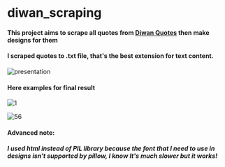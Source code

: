 # diwan_scraping
#### This project aims to scrape all quotes from <a href="www.aldiwan.net/quotes.html">Diwan Quotes</a> then make designs for them
#### I scraped quotes to .txt file, that's the best extension for text content.

![presentation](https://github.com/AhmedElmarghany/diwan_scraping/assets/113950259/ad829d16-4549-4fc1-b678-a0624f96a184)

#### Here examples for final result

![1](https://github.com/AhmedElmarghany/diwan_scraping/assets/113950259/0d94561b-1c97-4752-b9b3-d7fc089d34a9)

![56](https://github.com/AhmedElmarghany/diwan_scraping/assets/113950259/4cecad36-761e-4ea6-af28-85c0dfbe9b73)

#### Advanced note:
##### I used html instead of PIL library because the font that I need to use in designs isn't supported by pillow, I know It's much slower but it works!
